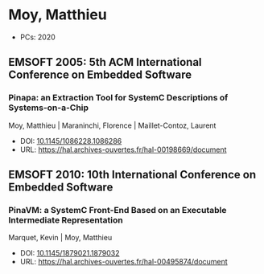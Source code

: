 # Moy, Matthieu

* PCs: 2020

## EMSOFT 2005: 5th ACM International Conference on Embedded Software

### Pinapa: an Extraction Tool for SystemC Descriptions of Systems-on-a-Chip
Moy, Matthieu | Maraninchi, Florence | Maillet-Contoz, Laurent
* DOI: [10.1145/1086228.1086286](https://doi.org/10.1145/1086228.1086286)
* URL: <https://hal.archives-ouvertes.fr/hal-00198669/document>

## EMSOFT 2010: 10th International Conference on Embedded Software

### PinaVM: a SystemC Front-End Based on an Executable Intermediate Representation
Marquet, Kevin | Moy, Matthieu
* DOI: [10.1145/1879021.1879032](https://doi.org/10.1145/1879021.1879032)
* URL: <https://hal.archives-ouvertes.fr/hal-00495874/document>

